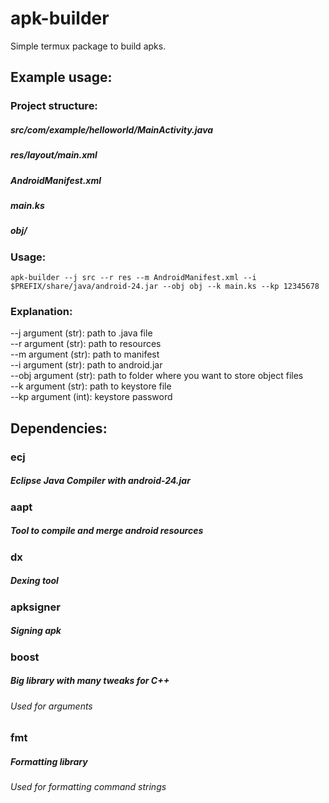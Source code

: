 # apk-builder
Simple termux package to build apks.

## Example usage:
### Project structure:
##### src/com/example/helloworld/MainActivity.java
##### res/layout/main.xml
##### AndroidManifest.xml
##### main.ks
##### obj/
### Usage:
``` shell
apk-builder --j src --r res --m AndroidManifest.xml --i $PREFIX/share/java/android-24.jar --obj obj --k main.ks --kp 12345678
```
### Explanation:
  --j argument (str): path to .java file\
  --r argument (str): path to resources\
  --m argument (str): path to manifest\
  --i argument (str): path to android.jar\
  --obj argument (str): path to folder where you want to store object files\
  --k argument (str): path to keystore file\
  --kp argument (int): keystore password

## Dependencies:
### ecj
##### Eclipse Java Compiler with android-24.jar
### aapt
##### Tool to compile and merge android resources
### dx
##### Dexing tool
### apksigner
##### Signing apk
### boost
##### Big library with many tweaks for C++
###### Used for arguments
### fmt
##### Formatting library
###### Used for formatting command strings
